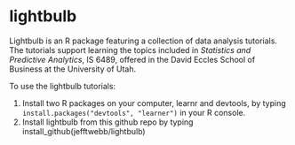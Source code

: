 # lightbulb
Lightbulb is an R package featuring a collection of data analysis tutorials.  The tutorials support learning the topics included in *Statistics and Predictive Analytics*, IS 6489, offered in the David Eccles School of Business at the University of Utah. 

To use the lightbulb tutorials:

1. Install two R packages on your computer, learnr and devtools, by typing `install.packages("devtools", "learner")` in your R console.
2. Install lightbulb from this github repo by typing install_github(jefftwebb/lightbulb)
